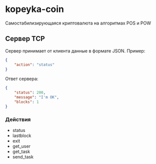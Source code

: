 # kopeyka-coin
 Самостабилизирующаяся криптовалюта на алгоритмах POS и POW


## Сервер TCP

Сервер принимает от клиента данные в формате JSON.
Пример:
```json
{
    "action": "status"
}
```
Ответ сервера:
```json
{
    "status": 200, 
    "message": "I'm OK", 
    "blocks": 1
}
```

### Действия

- status
- lastblock
- exit
- get_user
- get_task
- send_task